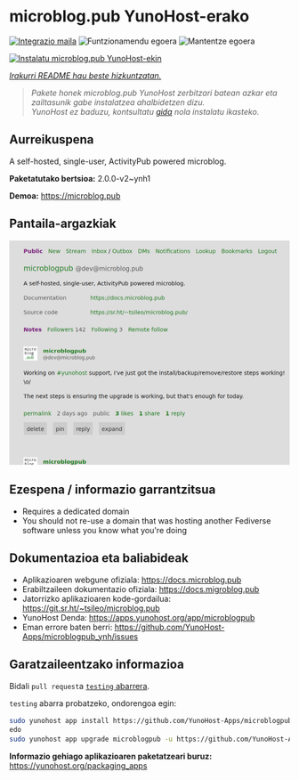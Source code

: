 <!--
Ohart ongi: README hau automatikoki sortu da <https://github.com/YunoHost/apps/tree/master/tools/readme_generator>ri esker
EZ editatu eskuz.
-->

# microblog.pub YunoHost-erako

[![Integrazio maila](https://dash.yunohost.org/integration/microblogpub.svg)](https://dash.yunohost.org/appci/app/microblogpub) ![Funtzionamendu egoera](https://ci-apps.yunohost.org/ci/badges/microblogpub.status.svg) ![Mantentze egoera](https://ci-apps.yunohost.org/ci/badges/microblogpub.maintain.svg)

[![Instalatu microblog.pub YunoHost-ekin](https://install-app.yunohost.org/install-with-yunohost.svg)](https://install-app.yunohost.org/?app=microblogpub)

*[Irakurri README hau beste hizkuntzatan.](./ALL_README.md)*

> *Pakete honek microblog.pub YunoHost zerbitzari batean azkar eta zailtasunik gabe instalatzea ahalbidetzen dizu.*  
> *YunoHost ez baduzu, kontsultatu [gida](https://yunohost.org/install) nola instalatu ikasteko.*

## Aurreikuspena

A self-hosted, single-user, ActivityPub powered microblog.


**Paketatutako bertsioa:** 2.0.0-v2~ynh1

**Demoa:** <https://microblog.pub>

## Pantaila-argazkiak

![microblog.pub(r)en pantaila-argazkia](./doc/screenshots/microblogpub_demo.png)

## Ezespena / informazio garrantzitsua

* Requires a dedicated domain
* You should not re-use a domain that was hosting another Fediverse software unless you know what you're doing

## Dokumentazioa eta baliabideak

- Aplikazioaren webgune ofiziala: <https://docs.microblog.pub>
- Erabiltzaileen dokumentazio ofiziala: <https://docs.migroblog.pub>
- Jatorrizko aplikazioaren kode-gordailua: <https://git.sr.ht/~tsileo/microblog.pub>
- YunoHost Denda: <https://apps.yunohost.org/app/microblogpub>
- Eman errore baten berri: <https://github.com/YunoHost-Apps/microblogpub_ynh/issues>

## Garatzaileentzako informazioa

Bidali `pull request`a [`testing` abarrera](https://github.com/YunoHost-Apps/microblogpub_ynh/tree/testing).

`testing` abarra probatzeko, ondorengoa egin:

```bash
sudo yunohost app install https://github.com/YunoHost-Apps/microblogpub_ynh/tree/testing --debug
edo
sudo yunohost app upgrade microblogpub -u https://github.com/YunoHost-Apps/microblogpub_ynh/tree/testing --debug
```

**Informazio gehiago aplikazioaren paketatzeari buruz:** <https://yunohost.org/packaging_apps>
